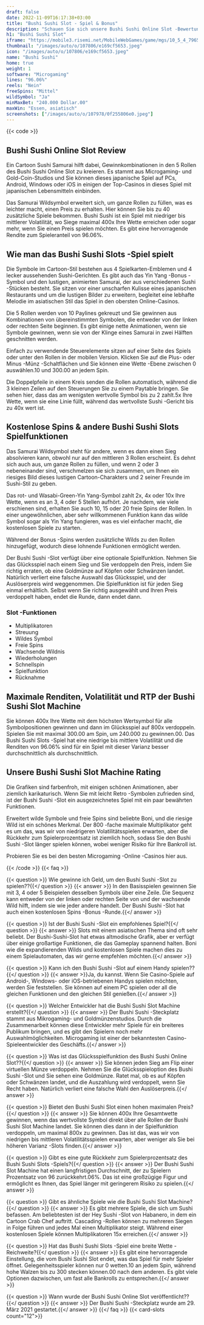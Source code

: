 ```yaml
---
draft: false
date: 2022-11-09T16:17:38+03:00
title: "Bushi Sushi Slot - Spiel & Bonus"
description: "Schauen Sie sich unsere Bushi Sushi Online Slot -Bewertung an. Wir betrachten die Funktionen, RTP und Volatilität dieses Spiels zum Thema Lebensmittel sowie wo man den besten Casino-Bonus finden."
h1: "Bushi Sushi Slot"
iframe: "https://mobile3.risemi.net/MobileWebGames/game/mgs/10_5_4_7965?brand=mitrisemi&lobbyName=mitrisemi&languageCode=en&productId=1866&casinoId=1866&loginType=VanguardSessionToken&bankingUrl=&gameId=bushiSushi92Desktop&gameName=bushiSushi92Desktop&clientId=50300&moduleId=21624&clientTypeId=70&xmanEndPoints=https%3A%2F%2Fxplay3.gameassists.co.uk%2FXMan%2Fx.x&displayName=Bushi%20Sushi%E2%84%A2&gameTitle=Bushi%20Sushi%E2%84%A2&returnUrl=&lobbyUrl=&helpUrl=&isPracticePlay=true&username=demo&password=demo&isRGI=true&host=Desktop&variant=&activityStatementURL=&sext1=&sext2=&allowmixedMode=&bypassFlashPrompt=&preferexternal=&loginname=&showva=&playmode=demo&custom1=&usertype=0&theme=quickfiressl&InterfaceURL=&hideva=&ab=&grsbid=&siteID=MIT&regMarket="
thumbnail: "/images/auto/o/107806/e169cf5653.jpeg"
icon: "/images/auto/o/107806/e169cf5653.jpeg"
name: "Bushi Sushi"
home: true
weight: 1
software: "Microgaming"
lines: "96.06%"
reels: "Nein"
freeSpins: "Mittel"
wildSymbol: "Ja"
minMaxBet: "240.000 Dollar.00"
maxWin: "Essen, asiatisch"
screenshots: ["/images/auto/o/107978/0f255806e0.jpeg"]
---
```


{{< code >}}<h2>Bushi Sushi Online Slot Review</h2><p>Ein Cartoon Sushi Samurai hilft dabei, Gewinnkombinationen in den 5 Rollen des Bushi Sushi Online Slot zu kreieren. Es stammt aus Microgaming- und Gold-Coin-Studios und Sie können dieses japanische Spiel auf PCs, Android, Windows oder iOS in einigen der Top-Casinos in dieses Spiel mit japanischen Lebensmitteln einbinden.</p><p>Das Samurai Wildsymbol erweitert sich, um ganze Rollen zu füllen, was es leichter macht, einen Preis zu erhalten. Hier können Sie bis zu 40 zusätzliche Spiele bekommen. Bushi Sushi ist ein Spiel mit niedriger bis mittlerer Volatilität, wo Siege maximal 400x Ihre Wette erreichen oder sogar mehr, wenn Sie einen Preis spielen möchten. Es gibt eine hervorragende Rendite zum Spieleranteil von 96.06%.</p><h2>Wie man das Bushi Sushi Slots -Spiel spielt</h2><p>Die Symbole im Cartoon-Stil bestehen aus 4 Spielkarten-Emblemen und 4 lecker aussehenden Sushi-Gerichten. Es gibt auch das Yin Yang -Bonus -Symbol und den lustigen, animierten Samurai, der aus verschiedenen Sushi -Stücken besteht. Sie sitzen vor einer unscharfen Kulisse eines japanischen Restaurants und um die lustigen Bilder zu erweitern, begleitet eine lebhafte Melodie im asiatischen Stil das Spiel in den obersten Online-Casinos.</p><p>Die 5 Rollen werden von 10 Paylines gekreuzt und Sie gewinnen aus Kombinationen von übereinstimmten Symbolen, die entweder von der linken oder rechten Seite beginnen. Es gibt einige nette Animationen, wenn sie Symbole gewinnen, wenn sie von der Klinge eines Samurai in zwei Hälften geschnitten werden.</p><p>Einfach zu verwendende Steuerelemente sitzen auf einer Seite des Spiels oder unter den Rollen in der mobilen Version. Klicken Sie auf die Plus- oder Minus -Münz -Schaltflächen und Sie können eine Wette -Ebene zwischen 0 auswählen.10 und 300.00 an jedem Spin.</p><p>Die Doppelpfeile in einem Kreis senden die Rollen automatisch, während die 3 kleinen Zeilen auf den Steuerungen Sie zu einem Paytable bringen. Sie sehen hier, dass das am wenigsten wertvolle Symbol bis zu 2 zahlt.5x Ihre Wette, wenn sie eine Linie füllt, während das wertvollste Sushi -Gericht bis zu 40x wert ist.</p><h2>Kostenlose Spins & andere Bushi Sushi Slots Spielfunktionen</h2><p>Das Samurai Wildsymbol steht für andere, wenn es dann einen Sieg absolvieren kann, obwohl nur auf den mittleren 3 Rollen erscheint. Es dehnt sich auch aus, um ganze Rollen zu füllen, und wenn 2 oder 3 nebeneinander sind, verschmelzen sie sich zusammen, um Ihnen ein riesiges Bild dieses lustigen Cartoon-Charakters und 2 seiner Freunde im Sushi-Stil zu geben.</p><p>Das rot- und Wasabi-Green-Yin Yang-Symbol zahlt 2x, 4x oder 10x Ihre Wette, wenn es an 3, 4 oder 5 Stellen aufhört. Je nachdem, wie viele erschienen sind, erhalten Sie auch 10, 15 oder 20 freie Spins der Rollen. In einer ungewöhnlichen, aber sehr willkommenen Funktion kann das wilde Symbol sogar als Yin Yang fungieren, was es viel einfacher macht, die kostenlosen Spiele zu starten.</p><p>Während der Bonus -Spins werden zusätzliche Wilds zu den Rollen hinzugefügt, wodurch diese lohnende Funktionen ermöglicht werden.</p><p>Der Bushi Sushi -Slot verfügt über eine optionale Spielfunktion. Nehmen Sie das Glücksspiel nach einem Sieg und Sie verdoppeln den Preis, indem Sie richtig erraten, ob eine Goldmünze auf Köpfen oder Schwänzen landet. Natürlich verliert eine falsche Auswahl das Glücksspiel, und der Auslöserpreis wird weggenommen. Die Spielfunktion ist für jeden Sieg einmal erhältlich. Selbst wenn Sie richtig ausgewählt und Ihren Preis verdoppelt haben, endet die Runde, dann endet dann.</p><h3>
Slot -Funktionen</h3><ul>
<li></span>
Multiplikatoren</li>
<li></span>
Streuung</li>
<li></span>
Wildes Symbol</li>
<li></span>
Freie Spins</li>
<li></span>
Wachsende Wildnis</li>
<li></span>
Wiederholungen</li>
<li></span>
Schnellspin</li>
<li></span>
Spielfunktion</li>
<li></span>
Rücknahme</li></ul><h2>Maximale Renditen, Volatilität und RTP der Bushi Sushi Slot Machine</h2><p>Sie können 400x Ihre Wette mit dem höchsten Wertsymbol für alle Symbolpositionen gewinnen und dann im Glücksspiel auf 800x verdoppeln. Spielen Sie mit maximal 300.00 am Spin, um 240.000 zu gewinnen.00. Das Bushi Sushi Slots -Spiel hat eine niedrige bis mittlere Volatilität und die Renditen von 96.06% sind für ein Spiel mit dieser Varianz besser durchschnittlich als durchschnittlich.</p><h2>Unsere Bushi Sushi Slot Machine Rating</h2><p>Die Grafiken sind farbenfroh, mit einigen schönen Animationen, aber ziemlich karikaturisch. Wenn Sie mit leicht Retro -Symbolen zufrieden sind, ist der Bushi Sushi -Slot ein ausgezeichnetes Spiel mit ein paar bewährten Funktionen.</p><p>Erweitert wilde Symbole und freie Spins sind beliebte Boni, und die riesige Wild ist ein schönes Merkmal. Der 800 -fache maximale Multiplikator geht es um das, was wir von niedrigeren Volatilitätsspielen erwarten, aber die Rückkehr zum Spielerprozentsatz ist ziemlich hoch, sodass Sie den Bushi Sushi -Slot länger spielen können, wobei weniger Risiko für Ihre Bankroll ist.</p><p>Probieren Sie es bei den besten Microgaming -Online -Casinos hier aus.</p>
{{< /code >}}
{{< faq >}}

{{< question >}} Wie gewinne ich Geld, um den Bushi Sushi -Slot zu spielen??{{</ question >}}
{{< answer >}} In den Basisspielen gewinnen Sie mit 3, 4 oder 5 Beispielen desselben Symbols über eine Zeile. Die Sequenz kann entweder von der linken oder rechten Seite von und der wachsende Wild hilft, indem sie wie jeder andere handelt. Der Bushi Sushi -Slot hat auch einen kostenlosen Spins -Bonus -Runde.{{</ answer >}}

{{< question >}} Ist der Bushi Sushi -Slot ein empfohlenes Spiel?{{</ question >}}
{{< answer >}} Slots mit einem asiatischen Thema sind oft sehr beliebt. Der Bushi-Sushi-Slot hat etwas altmodische Grafik, aber er verfügt über einige großartige Funktionen, die das Gameplay spannend halten. Boni wie die expandierenden Wilds und kostenlosen Spiele machen dies zu einem Spielautomaten, das wir gerne empfehlen möchten.{{</ answer >}}

{{< question >}} Kann ich den Bushi Sushi -Slot auf einem Handy spielen??{{</ question >}}
{{< answer >}}Ja, du kannst. Wenn Sie Casino-Spiele auf Android-, Windows- oder iOS-betriebenen Handys spielen möchten, werden Sie feststellen. Sie können auf einem PC spielen oder all die gleichen Funktionen und den gleichen Stil genießen.{{</ answer >}}

{{< question >}} Welcher Entwickler hat die Bushi Sushi Slot Machine erstellt?{{</ question >}}
{{< answer >}} Der Bushi Sushi -Steckplatz stammt aus Mikrogaming- und Goldmünzenstudios. Durch die Zusammenarbeit können diese Entwickler mehr Spiele für ein breiteres Publikum bringen, und es gibt den Spielern noch mehr Auswahlmöglichkeiten. Microgaming ist einer der bekanntesten Casino-Spieleentwickler des Geschäfts.{{</ answer >}}

{{< question >}} Was ist das Glücksspielfunktion des Bushi Sushi Online Slot??{{</ question >}}
{{< answer >}} Sie können jeden Sieg am Flip einer virtuellen Münze verdoppeln. Nehmen Sie die Glücksspieloption des Bushi Sushi -Slot und Sie sehen eine Goldmünze. Ratet mal, ob es auf Köpfen oder Schwänzen landet, und die Auszahlung wird verdoppelt, wenn Sie Recht haben. Natürlich verliert eine falsche Wahl den Auslöserpreis.{{</ answer >}}

{{< question >}} Bietet den Bushi Sushi Slot einen hohen maximalen Preis?{{</ question >}}
{{< answer >}} Sie können 400x Ihre Gesamtwette gewinnen, wenn das wertvollste Symbol direkt über alle Rollen der Bushi Sushi Slot Machine landet. Sie können dies dann in der Spielfunktion verdoppeln, um maximal 800x zu gewinnen. Das ist das, was wir von niedrigen bis mittleren Volatilitätsspielen erwarten, aber weniger als Sie bei höheren Varianz -Slots finden.{{</ answer >}}

{{< question >}} Gibt es eine gute Rückkehr zum Spielerprozentsatz des Bushi Sushi Slots -Spiels?{{</ question >}}
{{< answer >}} Der Bushi Sushi Slot Machine hat einen langfristigen Durchschnitt, der zu Spielern Prozentsatz von 96 zurückkehrt.06%. Das ist eine großzügige Figur und ermöglicht es Ihnen, das Spiel länger mit geringerem Risiko zu spielen.{{</ answer >}}

{{< question >}} Gibt es ähnliche Spiele wie die Bushi Sushi Slot Machine?{{</ question >}}
{{< answer >}} Es gibt mehrere Spiele, die sich um Sushi befassen. Am beliebtesten ist der Hey Sushi -Slot von Habanero, in dem ein Cartoon Crab Chef auftritt. Cascading -Rollen können zu mehreren Siegen in Folge führen und jedes Mal einen Multiplikator steigt. Während einer kostenlosen Spiele können Multiplikatoren 15x erreichen.{{</ answer >}}

{{< question >}} Hat das Bushi Sushi Slots -Spiel eine breite Wette -Reichweite?{{</ question >}}
{{< answer >}} Es gibt eine hervorragende Einstellung, die vom Bushi Sushi Slot endet, was das Spiel für mehr Spieler öffnet. Gelegenheitsspieler können nur 0 wetten.10 an jedem Spin, während hohe Walzen bis zu 300 stecken können.00 nach dem anderen. Es gibt viele Optionen dazwischen, um fast alle Bankrolls zu entsprechen.{{</ answer >}}

{{< question >}} Wann wurde der Bushi Sushi Online Slot veröffentlicht??{{</ question >}}
{{< answer >}} Der Bushi Sushi -Steckplatz wurde am 29. März 2021 gestartet.{{</ answer >}}
{{</ faq >}}
{{< card-slots count="12">}}